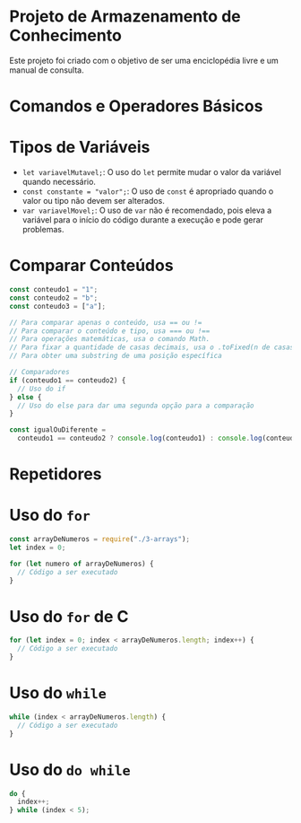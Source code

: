 # Projeto de Armazenamento de Conhecimento

Este projeto foi criado com o objetivo de ser uma enciclopédia livre e um manual de consulta.

# Comandos e Operadores Básicos

# Tipos de Variáveis

- `let variavelMutavel;`: O uso do `let` permite mudar o valor da variável quando necessário.
- `const constante = "valor";`: O uso de `const` é apropriado quando o valor ou tipo não devem ser alterados.
- `var variavelMovel;`: O uso de `var` não é recomendado, pois eleva a variável para o início do código durante a execução e pode gerar problemas.

# Comparar Conteúdos

```javascript
const conteudo1 = "1";
const conteudo2 = "b";
const conteudo3 = ["a"];

// Para comparar apenas o conteúdo, usa == ou !=
// Para comparar o conteúdo e tipo, usa === ou !==
// Para operações matemáticas, usa o comando Math.
// Para fixar a quantidade de casas decimais, usa o .toFixed(n de casas)
// Para obter uma substring de uma posição específica

// Comparadores
if (conteudo1 == conteudo2) {
  // Uso do if
} else {
  // Uso do else para dar uma segunda opção para a comparação
}

const igualOuDiferente =
  conteudo1 == conteudo2 ? console.log(conteudo1) : console.log(conteudo2);
```

# Repetidores

# Uso do `for`

```javascript
const arrayDeNumeros = require("./3-arrays");
let index = 0;

for (let numero of arrayDeNumeros) {
  // Código a ser executado
}
```

# Uso do `for` de C

```javascript
for (let index = 0; index < arrayDeNumeros.length; index++) {
  // Código a ser executado
}
```

# Uso do `while`

```javascript
while (index < arrayDeNumeros.length) {
  // Código a ser executado
}
```

# Uso do `do while`

```javascript
do {
  index++;
} while (index < 5);
```
